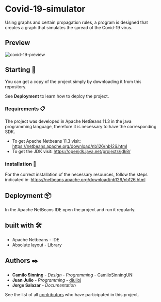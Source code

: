 # Covid-19-simulator

Using graphs and certain propagation rules, a program is designed that creates a graph that simulates the spread of the Covid-19 virus.

## Preview

![covid-19-preview](https://user-images.githubusercontent.com/61607058/173708320-7db24ea2-c05b-4059-9f7b-2266d2624a5d.png)

## Starting 🚀

You can get a copy of the project simply by downloading it from this repository.

See **Deployment** to learn how to deploy the project.

### Requirements 📋

The project was developed in Apache NetBeans 11.3 in the java programming language, therefore it is necessary to have the corresponding SDK.

* To get Apache Netbeans 11.3 visit: https://netbeans.apache.org/download/nb126/nb126.html
* To get the JDK visit: https://openjdk.java.net/projects/jdk8/

### installation 🔧

For the correct installation of the necessary resources, follow the steps indicated in: https://netbeans.apache.org/download/nb126/nb126.html

## Deployment 📦

In the Apache NetBeans IDE open the project and run it regularly.

## built with 🛠️

* Apache Netbeans - IDE
* Absolute layout - Library

## Authors ✒️

* **Camilo Sinning** - *Design - Programming* - [CamiloSinningUN](https://github.com/CamiloSinningUN)
* **Juan Julio** - *Programming* - [djulioj](https://github.com/djulioj)
* **Jorge Salazar** - *Documentation*

See the list of all [contributors](https://github.com/CamiloSinningUN/Covid-19-simulator/contributors) who have participated in this project.
